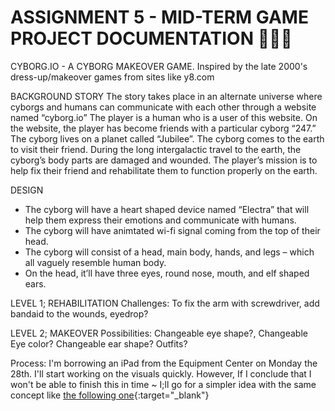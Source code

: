# **ASSIGNMENT 5 - MID-TERM GAME PROJECT DOCUMENTATION** 🎨🔮✨ #

CYBORG.IO - A CYBORG MAKEOVER GAME.
Inspired by the late 2000's dress-up/makeover games from sites like y8.com

BACKGROUND STORY
The story takes place in an alternate universe where cyborgs and humans can communicate with each other through a website named “cyborg.io” 
The player is a human who is a user of this website. On the website, the player has become friends with a particular cyborg “247.” The cyborg lives on a planet called “Jubilee”. 
The cyborg comes to the earth to visit their friend. During the long intergalactic travel to the earth, the cyborg’s body parts are damaged and wounded. The player’s mission is to help fix their friend and rehabilitate them to function properly on the earth.

DESIGN
- The cyborg will have a heart shaped device named “Electra” that will help them express their emotions and communicate with humans. 
- The cyborg will have animtated wi-fi signal coming from the top of their head.  
- The cyborg will consist of a head, main body, hands, and legs – which all vaguely resemble human body. 
- On the head, it’ll have three eyes, round nose, mouth, and elf shaped ears. 

LEVEL 1; REHABILITATION
Challenges: To fix the arm with screwdriver, add bandaid to the wounds, eyedrop?

LEVEL 2; MAKEOVER
Possibilities: Changeable eye shape?, Changeable Eye color? Changeable ear shape? Outfits?

Process: I'm borrowing an iPad from the Equipment Center on Monday the 28th. I'll start working on the visuals quickly. However, If I conclude that I won't be able to finish this in time ~ I;ll go for a simpler idea with the same concept like [the following one](https://sweaters.itch.io/birdcreator){:target="_blank"}
